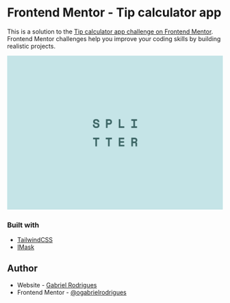 # Frontend Mentor - Tip calculator app

This is a solution to the [Tip calculator app challenge on Frontend Mentor](https://www.frontendmentor.io/challenges/tip-calculator-app-ugJNGbJUX). Frontend Mentor challenges help you improve your coding skills by building realistic projects.

![](./images/screenshot.svg)

### Built with

- [TailwindCSS](https://tailwindcss.com/)
- [IMask](https://imask.js.org/)

## Author

- Website - [Gabriel Rodrigues](https://ogabrielrodrigues.vercel.app/)
- Frontend Mentor - [@ogabrielrodrigues](https://www.frontendmentor.io/profile/ogabrielrodrigues)
